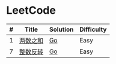 # LeetCode

| #   | Title | Solution | Difficulty |
| --- | ----- | -------- | ---------- |
|1| [两数之和](https://leetcode-cn.com/problems/two-sum/)|[Go](./golang/1.两数之和.go)|Easy|
|7|[整数反转](https://leetcode-cn.com/problems/reverse-integer/)|[Go](./golang/7.整数反转.go)|Easy|
